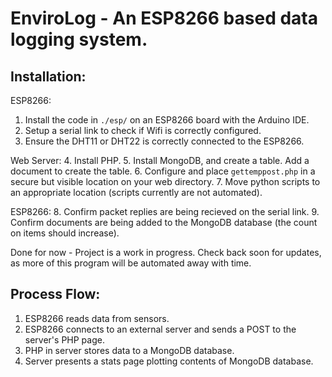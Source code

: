 # EnviroLog - An ESP8266 based data logging system.


## Installation:

ESP8266:
1. Install the code in `./esp/` on an ESP8266 board with the Arduino IDE.
2. Setup a serial link to check if Wifi is correctly configured.
3. Ensure the DHT11 or DHT22 is correctly connected to the ESP8266.

Web Server:
4. Install PHP.
5. Install MongoDB, and create a table. Add a document to create the table.
6. Configure and place `gettemppost.php` in a secure but visible location on your web directory.
7. Move python scripts to an appropriate location (scripts currently are not automated).

ESP8266:
8. Confirm packet replies are being recieved on the serial link.
9. Confirm documents are being added to the MongoDB database (the count on items should increase).

Done for now - Project is a work in progress.
Check back soon for updates, as more of this program will be automated away with time.


## Process Flow:
1. ESP8266 reads data from sensors.
1. ESP8266 connects to an external server and sends a POST to the server's PHP page.
1. PHP in server stores data to a MongoDB database.
1. Server presents a stats page plotting contents of MongoDB database.
